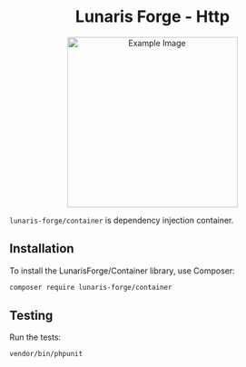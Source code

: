 <div align="center">
  <h1>Lunaris Forge - Http</h1>
  <img src="https://i.imgur.com/QrhQToR.jpeg" alt="Example Image" width="300"/>
</div>

`lunaris-forge/container` is dependency injection container.

## Installation

To install the LunarisForge/Container library, use Composer:

```sh
composer require lunaris-forge/container
```

## Testing

Run the tests:

   ```sh
   vendor/bin/phpunit
   ```
